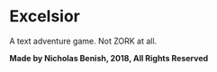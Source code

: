 # Excelsior

A text adventure game. Not ZORK at all.


**Made by Nicholas Benish, 2018, All Rights Reserved**
